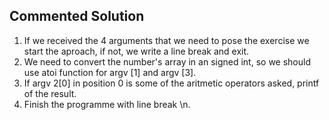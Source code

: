 ## Commented Solution

1. If we received the 4 arguments that we need to pose the exercise we start the aproach, if not, we write a line break and exit.
2. We need to convert the number's array in an signed int, so we should use atoi function for argv [1] and argv [3].
3. If argv 2[0] in position 0 is some of the aritmetic operators asked, printf of the result.
4. Finish the programme with line break \n. 
